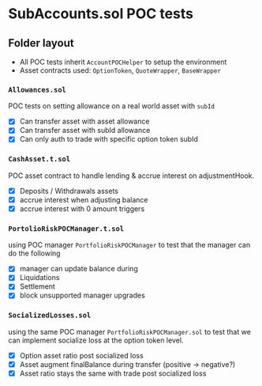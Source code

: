 # SubAccounts.sol POC tests

## Folder layout

- All POC tests inherit `AccountPOCHelper` to setup the environment
- Asset contracts used: `OptionToken`, `QuoteWrapper`, `BaseWrapper`

### `Allowances.sol`

POC tests on setting allowance on a real world asset with `subId`

- [x] Can transfer asset with asset allowance
- [x] Can transfer asset with subId allowance
- [x] Can only auth to trade with specific option token subId

### `CashAsset.t.sol`

POC asset contract to handle lending & accrue interest on adjustmentHook.

- [x]  Deposits / Withdrawals assets
- [x]  accrue interest when adjusting balance
- [x]  accrue interest with 0 amount triggers

### `PortolioRiskPOCManager.t.sol`

using POC manager `PortfolioRiskPOCManager` to test that the manager can do the following

- [x]  manager can update balance during
  - [x]  Liquidations
  - [x]  Settlement
- [x]  block unsupported manager upgrades

### `SocializedLosses.sol` 

using the same POC manager `PortfolioRiskPOCManager.sol` to test that we can implement socialize loss at the option token level.

- [x]  Option asset ratio post socialized loss
- [x]  Asset augment finalBalance during transfer (positive → negative?)
- [x]  Asset ratio stays the same with trade post socialized loss